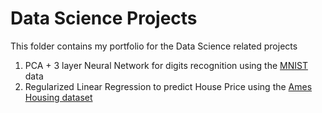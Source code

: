# Data Science Projects
This folder contains my portfolio for the Data Science related projects

1. PCA + 3 layer Neural Network for digits recognition using the [MNIST](http://yann.lecun.com/exdb/mnist/index.html) data
2. Regularized Linear Regression to predict House Price using the [Ames Housing dataset](https://ww2.amstat.org/publications/jse/v19n3/decock.pdf)


